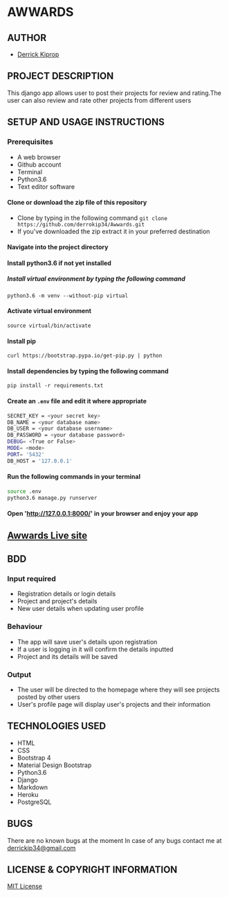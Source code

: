 # AWWARDS

## AUTHOR
- [Derrick Kiprop](https://github.com/derrokip34)

## PROJECT DESCRIPTION
This django app allows user to post their projects for review and rating.The user can also review and rate other projects from different users

## SETUP AND USAGE INSTRUCTIONS
### Prerequisites
- A web browser
- Github account
- Terminal
- Python3.6
- Text editor software

#### Clone or download the zip file of this repository
- Clone by typing in the following command `git clone https://github.com/derrokip34/Awwards.git`
- If you've downloaded the zip extract it in your preferred destination

#### Navigate into the project directory

#### Install python3.6 if not yet installed

##### Install virtual environment by typing the following command
`python3.6 -m venv --without-pip virtual`

#### Activate virtual environment
`source virtual/bin/activate`

#### Install pip
`curl https://bootstrap.pypa.io/get-pip.py | python`

#### Install dependencies by typing the following command
`pip install -r requirements.txt`

#### Create an `.env` file and edit it where appropriate
```bash
SECRET_KEY = <your secret key>
DB_NAME = <your database name>
DB_USER = <your database username>
DB_PASSWORD = <your database password>
DEBUG= <True or False>
MODE= <mode>
PORT= '5432'
DB_HOST = '127.0.0.1'
```
#### Run the following commands in your terminal
```bash
source .env
python3.6 manage.py runserver
```

#### Open 'http://127.0.0.1:8000/' in your browser and enjoy your app

## [Awwards Live site](https://my-awwards.herokuapp.com/)

## BDD
### Input required
- Registration details or login details
- Project and project's details
- New user details when updating user profile

### Behaviour
- The app will save user's details upon registration
- If a user is logging in it will confirm the details inputted
- Project and its details will be saved

### Output
- The user will be directed to the homepage where they will see projects posted by other users
- User's profile page will display user's projects and their information

## TECHNOLOGIES USED
- HTML
- CSS
- Bootstrap 4
- Material Design Bootstrap
- Python3.6
- Django
- Markdown
- Heroku
- PostgreSQL

## BUGS
There are no known bugs at the moment
In case of any bugs contact me at derrickip34@gmail.com

## LICENSE & COPYRIGHT INFORMATION
[MIT License](https://github.com/derrokip34/Awwards/blob/master/license.md)
